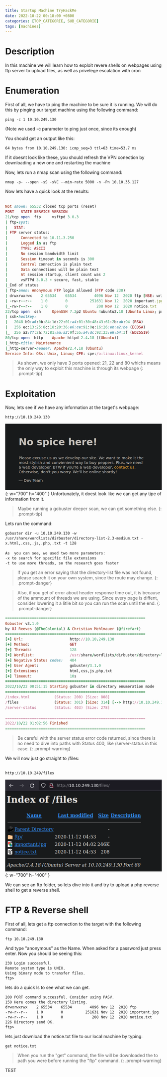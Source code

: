 ```yaml
---
title: Startup Machine TryHackMe
date: 2022-10-22 00:18:00 +0800
categories: [TOP_CATEGORIE, SUB_CATEGORIE]
tags: [machines]
---
```


# Description

In this machine we will learn how to exploit revere shells on webpages using ftp server to upload files, as well as privelege escalation with cron

# Enumeration

First of all, we have to ping the machine to be sure it is running. We will do this by pinging our target machine using the following command:

```shell
ping -c 1 10.10.249.130
```

(Note we used -c parameter to ping just once, since its enough)

You should get an output like this:

```shell
64 bytes from 10.10.249.130: icmp_seq=3 ttl=63 time=53.7 ms
```
If it doesnt look like these, you should refresh the VPN conection by downloading a new one and restarting the machine

Now, lets run a nmap scan using the following command:

```shell
nmap -p- --open -sS -sVC --min-rate 5000 -n -Pn 10.10.35.127
```
Now lets have a quick look at the results:

```ruby

Not shown: 65532 closed tcp ports (reset)
PORT   STATE SERVICE VERSION
21/tcp open  ftp     vsftpd 3.0.3
| ftp-syst: 
|   STAT: 
| FTP server status:
|      Connected to 10.11.3.250
|      Logged in as ftp
|      TYPE: ASCII
|      No session bandwidth limit
|      Session timeout in seconds is 300
|      Control connection is plain text
|      Data connections will be plain text
|      At session startup, client count was 2
|      vsFTPd 3.0.3 - secure, fast, stable
|_End of status
| ftp-anon: Anonymous FTP login allowed (FTP code 230)
| drwxrwxrwx    2 65534    65534        4096 Nov 12  2020 ftp [NSE: writeable]
| -rw-r--r--    1 0        0          251631 Nov 12  2020 important.jpg
|_-rw-r--r--    1 0        0             208 Nov 12  2020 notice.txt
22/tcp open  ssh     OpenSSH 7.2p2 Ubuntu 4ubuntu2.10 (Ubuntu Linux; protocol 2.0)
| ssh-hostkey: 
|   2048 b9:a6:0b:84:1d:22:01:a4:01:30:48:43:61:2b:ab:94 (RSA)
|   256 ec:13:25:8c:18:20:36:e6:ce:91:0e:16:26:eb:a2:be (ECDSA)
|_  256 a2:ff:2a:72:81:aa:a2:9f:55:a4:dc:92:23:e6:b4:3f (ED25519)
80/tcp open  http    Apache httpd 2.4.18 ((Ubuntu))
|_http-title: Maintenance
|_http-server-header: Apache/2.4.18 (Ubuntu)
Service Info: OSs: Unix, Linux; CPE: cpe:/o:linux:linux_kernel

```
> As shown, we only have 3 ports opened: 21, 22 and 80 whichs means the only way to exploit this machine is through its webpage
{: .prompt-tip}

# Exploitation 

Now, lets see if we have any information at the target's webpage:

```shell
http://10.10.249.130
```
![Desktop View](/assets/img/page.png){: w="700" h="400" }
Unfortunately, it doest look like we can get any tipe of information from it.

> Maybe running a gobuster deeper scan, we can get something else. 
{: .prompt-tip}

Lets run the command:

```shell
gobuster dir -u 10.10.249.130 -w /usr/share/wordlists/dirbuster/directory-list-2.3-medium.txt -x.html,.css,.js,.php,.txt -t 128

As  you can see, we used two more parameters:
-x to search for specific file extensions
-t to use more threads, so the research goes faster
```
>If you get an error saying that the directory-list file was not found, please search it on your own system, since the route may change.
{: .prompt-danger}

>Also, if you get of error about header response time out, it is because of the ammount of threads we are using. Since every page is diffent, consider lowering it a litlle bit so you can run the scan until the end.
{: .prompt-danger}

```ruby 
===============================================================
Gobuster v3.1.0
by OJ Reeves (@TheColonial) & Christian Mehlmauer (@firefart)
===============================================================
[+] Url:                     http://10.10.249.130
[+] Method:                  GET
[+] Threads:                 128
[+] Wordlist:                /usr/share/wordlists/dirbuster/directory-list-2.3-medium.txt
[+] Negative Status codes:   404
[+] User Agent:              gobuster/3.1.0
[+] Extensions:              html,css,js,php,txt
[+] Timeout:                 10s
===============================================================
2022/10/22 00:51:15 Starting gobuster in directory enumeration mode
===============================================================
/index.html           (Status: 200) [Size: 808]
/files                (Status: 301) [Size: 314] [--> http://10.10.249.130/files/]
/server-status        (Status: 403) [Size: 278]                                  
                                                                                 
===============================================================
2022/10/22 01:02:56 Finished
===============================================================
```
>Be careful with the server status error code returned, since there is no need to dive into paths with Status 400, like /server-status in this case.
{: .prompt-warning}

We will now just go straight to /files:

```shell

http://10.10.249/files
```
![Desktop View](/assets/img/files.png){: w="700" h="400" }

We can see an ftp folder, so lets dive into it and try to upload a php reverse shell to get a reverse shell.

# FTP & Reverse shell

First of all, lets get a ftp connection to the target with the following command:

```shell
ftp 10.10.249.130
```
And type "anonymous" as the Name. When asked for a password just press enter. Now you should be seeing this:

```shell
230 Login successful.
Remote system type is UNIX.
Using binary mode to transfer files.
ftp> 
```
lets do a quick ls to see what we can get.

```shell
200 PORT command successful. Consider using PASV.
150 Here comes the directory listing.
drwxrwxrwx    2 65534    65534        4096 Nov 12  2020 ftp
-rw-r--r--    1 0        0          251631 Nov 12  2020 important.jpg
-rw-r--r--    1 0        0             208 Nov 12  2020 notice.txt
226 Directory send OK.
ftp> 
```
lets just download the notice.txt file to our local machine by typing:

```shell
get notice.txt
```
>When you run the "get" command, the file will be downloaded the to path you were before running the "ftp" command.
{: .prompt-warning}


TEST
